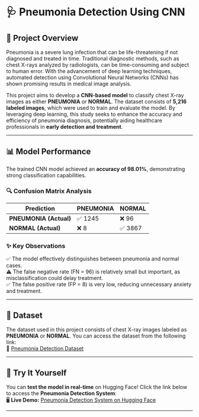 # 🩺 Pneumonia Detection Using CNN  

## 📌 Project Overview  
Pneumonia is a severe lung infection that can be life-threatening if not diagnosed and treated in time. Traditional diagnostic methods, such as chest X-rays analyzed by radiologists, can be time-consuming and subject to human error. With the advancement of deep learning techniques, automated detection using Convolutional Neural Networks (CNNs) has shown promising results in medical image analysis.  

This project aims to develop a **CNN-based model** to classify chest X-ray images as either **PNEUMONIA** or **NORMAL**. The dataset consists of **5,216 labeled images**, which were used to train and evaluate the model. By leveraging deep learning, this study seeks to enhance the accuracy and efficiency of pneumonia diagnosis, potentially aiding healthcare professionals in **early detection and treatment**.  

---

## 📊 Model Performance  
The trained CNN model achieved an **accuracy of 98.01%**, demonstrating strong classification capabilities.  

### 🔍 Confusion Matrix Analysis  
| Prediction | PNEUMONIA | NORMAL |
|------------|-----------|--------|
| **PNEUMONIA (Actual)** | ✅ 1245 | ❌ 96 |
| **NORMAL (Actual)** | ❌ 8 | ✅ 3867 |

### ✨ Key Observations  
✅ The model effectively distinguishes between pneumonia and normal cases.  
⚠️ The false negative rate (FN = 96) is relatively small but important, as misclassification could delay treatment.  
✅ The false positive rate (FP = 8) is very low, reducing unnecessary anxiety and treatment.  

---

## 📂 Dataset  
The dataset used in this project consists of chest X-ray images labeled as **PNEUMONIA** or **NORMAL**. You can access the dataset from the following link:  
📌 [Pneumonia Detection Dataset](https://thecleverprogrammer.com/2020/11/22/pneumonia-detection-with-python/)  

---

## 🚀 Try It Yourself  
You can **test the model in real-time** on Hugging Face! Click the link below to access the **Pneumonia Detection System**:  
🖥️ **Live Demo:** [Pneumonia Detection System on Hugging Face](https://huggingface.co/spaces/Senasu/Pneumonia_Detection_System)  

---
